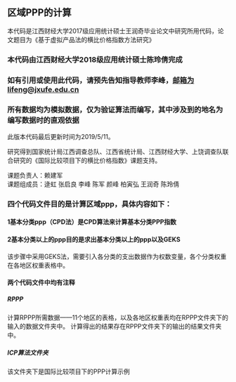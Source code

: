 
## 区域PPP的计算

本代码是江西财经大学2017级应用统计硕士王润奇毕业论文中研究所用代码，论文题目为《基于虚拟产品法的横比价格指数方法研究》

### 本代码由江西财经大学2018级应用统计硕士陈玲倩完成
### 如有引用或使用此代码，请预先告知指导教师李峰，邮箱为lifeng@jxufe.edu.cn
### 所有数据均为模拟数据，仅为验证算法而编写，其中涉及到的地名为编写数据时的直观依据

此版本代码最后更新时间为2019/5/11。


研究得到国家统计局江西调查总队、江西省统计局、江西财经大学、上饶调查队联合研究的《国际比较项目下的横比价格指数》课题支持。
  
课题负责人：赖建军   
课题组成员：逯虹 张启良 李峰 陈军 颜峰 柏寅弘 王润奇 陈玲倩 

### 四个代码文件目的是计算区域ppp，具体内容如下：

#### 1基本分类ppp（CPD法）是CPD算法来计算基本分类PPP指数

#### 2基本分类以上的ppp目的是求出基本分类以上的ppp以及GEKS
该步骤中采用GEKS法，需要引入各分类的支出数据作为权数变量，各个分类权重在各地区权重表格中。

#### 两个代码文件中均有注释
##### RPPP
计算RPPP所需数据——11个地区的表格，以及各地区权重表均在RPPP文件夹下的输入的数据文件夹中。
计算得出的结果存在RPPP文件夹下的输出的结果文件夹中。


##### ICP算法文件夹
该文件夹下是国际比较项目下的PPP计算示例
